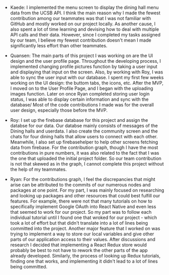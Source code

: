 - Kaede: I implemented the menu screen to display the dining hall menu data from the UCSB API. I think the main reason why I made the fewest contribution among our teammates was that I was not familiar with GitHub and mostly worked on our project locally. As another cause, I also spent a lot of time learning and devising how to deal with multiple API calls and their data. However, since I completed my tasks assigned by our team, I believe my fewest contribution doesn't mean I made significantly less effort than other teammates.

- Quansen: The main parts of this project I was working on are the UI design and the user profile page. Throughout the developing process, I implemented changing profile pictures function by taking a user input and displaying that input on the screen. Also, by working with Roy, I was able to sync the user input with our database. I spent my first few weeks working on the UI design: the buttom tabs, the icons, etc. After the MVP, I moved on to the User Profile Page, and I began with the uploading images function. Later on once Ryan completed storing user login status, I was able to display certain information and sync with the database/ Most of the code contributions I made was for the overall user design, especially those before the MVP.

- Roy: I set up the firebase database for this project and assign the databse for our data. Our databse mainly consists of messages of the Dining halls and userdata. I also create the community screen and the chats for four dining halls that allow users to connect with each other. Meanwhile, I also set up firebasehelper to help other screens fetching data from firebase. For the contribution graph, though I have the most contributions in pure numbers, it was also related to the fact that I was the one that uploaded the initial project folder. So our team contribution is not that skewed as in the graph, I cannot complete this project without the help of my teammates.

- Ryan: For the contributions graph, I feel the discrepancies that might arise can be attributed to the commits of our numerous nodes and packages at one point. 
For my part, I was mainly focused on researching and looking up packages and other resources that could best fulfill our features. For example, there were not that many tutorials
on how to specifically implement Google OAuth into React Native and even less that seemed to work for our project. So my part was to follow each individual tutorial until I found
one that wroked for our project - which took a lot of effort but that didn't translate into a lot of lines being committed into the project. Another major feature that I worked on
was trying to implement a way to store our local variables and give other parts of our application access to their values. After discussions and research I decided that
implementing a React Redux store would probably be best to not have to rework the other parts of the app already developed. Similarly, the process of looking up Redux tutorials,
finding one that works, and implementing it didn't lead to a lot of lines being committed.
